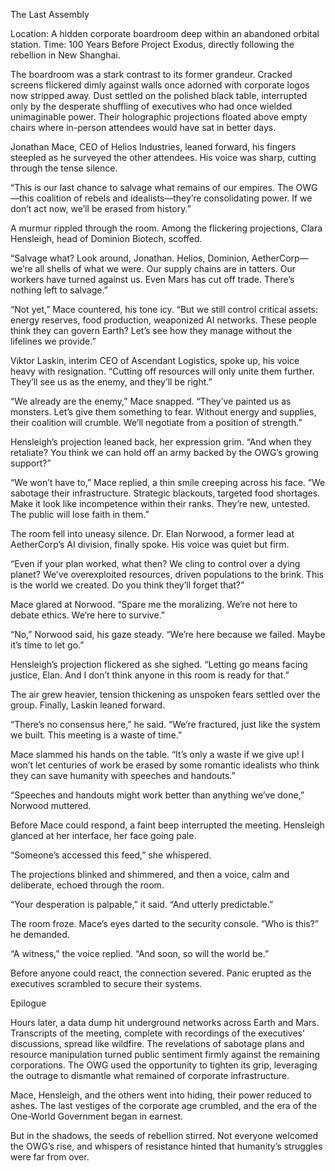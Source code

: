 The Last Assembly

Location: A hidden corporate boardroom deep within an abandoned orbital station.
Time: 100 Years Before Project Exodus, directly following the rebellion in New Shanghai.

The boardroom was a stark contrast to its former grandeur. Cracked screens flickered dimly against walls once adorned with corporate logos now stripped away. Dust settled on the polished black table, interrupted only by the desperate shuffling of executives who had once wielded unimaginable power. Their holographic projections floated above empty chairs where in-person attendees would have sat in better days.

Jonathan Mace, CEO of Helios Industries, leaned forward, his fingers steepled as he surveyed the other attendees. His voice was sharp, cutting through the tense silence.

“This is our last chance to salvage what remains of our empires. The OWG—this coalition of rebels and idealists—they’re consolidating power. If we don’t act now, we’ll be erased from history.”

A murmur rippled through the room. Among the flickering projections, Clara Hensleigh, head of Dominion Biotech, scoffed.

“Salvage what? Look around, Jonathan. Helios, Dominion, AetherCorp—we’re all shells of what we were. Our supply chains are in tatters. Our workers have turned against us. Even Mars has cut off trade. There’s nothing left to salvage.”

“Not yet,” Mace countered, his tone icy. “But we still control critical assets: energy reserves, food production, weaponized AI networks. These people think they can govern Earth? Let’s see how they manage without the lifelines we provide.”

Viktor Laskin, interim CEO of Ascendant Logistics, spoke up, his voice heavy with resignation. “Cutting off resources will only unite them further. They’ll see us as the enemy, and they’ll be right.”

“We already are the enemy,” Mace snapped. “They’ve painted us as monsters. Let’s give them something to fear. Without energy and supplies, their coalition will crumble. We’ll negotiate from a position of strength.”

Hensleigh’s projection leaned back, her expression grim. “And when they retaliate? You think we can hold off an army backed by the OWG’s growing support?”

“We won’t have to,” Mace replied, a thin smile creeping across his face. “We sabotage their infrastructure. Strategic blackouts, targeted food shortages. Make it look like incompetence within their ranks. They’re new, untested. The public will lose faith in them.”

The room fell into uneasy silence. Dr. Elan Norwood, a former lead at AetherCorp’s AI division, finally spoke. His voice was quiet but firm.

“Even if your plan worked, what then? We cling to control over a dying planet? We’ve overexploited resources, driven populations to the brink. This is the world we created. Do you think they’ll forget that?”

Mace glared at Norwood. “Spare me the moralizing. We’re not here to debate ethics. We’re here to survive.”

“No,” Norwood said, his gaze steady. “We’re here because we failed. Maybe it’s time to let go.”

Hensleigh’s projection flickered as she sighed. “Letting go means facing justice, Elan. And I don’t think anyone in this room is ready for that.”

The air grew heavier, tension thickening as unspoken fears settled over the group. Finally, Laskin leaned forward.

“There’s no consensus here,” he said. “We’re fractured, just like the system we built. This meeting is a waste of time.”

Mace slammed his hands on the table. “It’s only a waste if we give up! I won’t let centuries of work be erased by some romantic idealists who think they can save humanity with speeches and handouts.”

“Speeches and handouts might work better than anything we’ve done,” Norwood muttered.

Before Mace could respond, a faint beep interrupted the meeting. Hensleigh glanced at her interface, her face going pale.

“Someone’s accessed this feed,” she whispered.

The projections blinked and shimmered, and then a voice, calm and deliberate, echoed through the room.

“Your desperation is palpable,” it said. “And utterly predictable.”

The room froze. Mace’s eyes darted to the security console. “Who is this?” he demanded.

“A witness,” the voice replied. “And soon, so will the world be.”

Before anyone could react, the connection severed. Panic erupted as the executives scrambled to secure their systems.

Epilogue

Hours later, a data dump hit underground networks across Earth and Mars. Transcripts of the meeting, complete with recordings of the executives’ discussions, spread like wildfire. The revelations of sabotage plans and resource manipulation turned public sentiment firmly against the remaining corporations. The OWG used the opportunity to tighten its grip, leveraging the outrage to dismantle what remained of corporate infrastructure.

Mace, Hensleigh, and the others went into hiding, their power reduced to ashes. The last vestiges of the corporate age crumbled, and the era of the One-World Government began in earnest.

But in the shadows, the seeds of rebellion stirred. Not everyone welcomed the OWG’s rise, and whispers of resistance hinted that humanity’s struggles were far from over.
